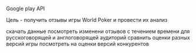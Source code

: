 Google play API

Цель - получить отзывы игры World Poker и провести их анализ

скачать данные
посмотреть изменени отзывов с течением времени для русскоговорящей и англоговорящей аудиторий
сравнить оценки разных версий игры
посмотреть на оценки версий конкурентов
